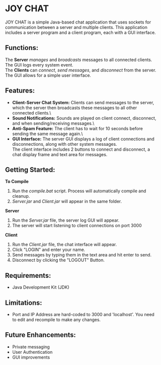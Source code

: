 # JOY CHAT

JOY CHAT is a simple Java-based chat application that uses sockets for communication between a server and multiple clients. This application includes a server program and a client program, each with a GUI interface. 

## Functions:
The **Server** *manages* and *broadcasts* messages to all connected clients. The GUI logs every system event.\
The **Clients** can *connect*, *send messages*, and *disconnect* from the server. The GUI allows for a simple user interface.

## Features:
 - **Client-Server Chat System:** Clients can send messages to the server, which the server then broadcasts these messages to all other connected clients.\
 - **Sound Notifications:** Sounds are played on client connect, disconnect, and when sending/receiving messages.\
 - **Anti-Spam Feature:** The client has to wait for 10 seconds before sending the same message again.\
 - **GUI Interface:** The server GUI displays a log of client connections and disconnections, along with other system messages.\
   The client interface includes 2 buttons to connect and disconnect, a chat display frame and text area for messages.

## Getting Started:
**To Compile**
1. Run the *compile.bat* script. Process will automatically compile and cleanup.
2. *Server.jar* and *Client.jar* will appear in the same folder.

**Server**
1. Run the *Server.jar* file, the server log GUI will appear.
2. The server will start listening to client connections on port 3000

**Client**
1. Run the *Client.jar* file, the chat interface will appear.
2. Click "LOGIN" and enter your name.
3. Send messages by typing them in the text area and hit enter to send.
4. Disconnect by clicking the "LOGOUT" Button.

## Requirements:
 - Java Development Kit (JDK)

## Limitations:
- Port and IP Address are hard-coded to 3000 and 'localhost'. You need to edit and recompile to make any changes.

## Future Enhancements:
- Private messaging
- User Authentication
- GUI improvements
